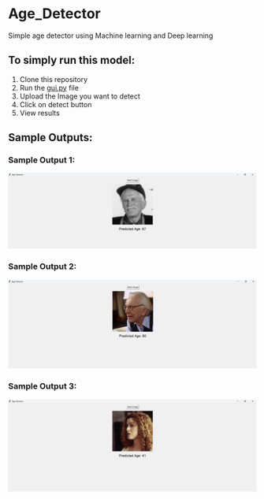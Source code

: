# Age_Detector
Simple age detector using Machine learning and Deep learning
## To simply run this model:
1. Clone this repository
2. Run the [gui.py](https://github.com/Swarni12/Age-Detector-using-CNN/blob/main/gui.py) file
3. Upload the Image you want to detect
4. Click on detect button
5. View results

## Sample Outputs:
### Sample Output 1:
![Sample Output 1](https://github.com/Swarni12/Age-Detector-using-CNN/blob/main/Output%201.png)
### Sample Output 2:
![Sample Output 2](https://github.com/Swarni12/Age-Detector-using-CNN/blob/main/Output%202.png)
### Sample Output 3:
![Sample Output 3](https://github.com/Swarni12/Age-Detector-using-CNN/blob/main/Output%203.png)
